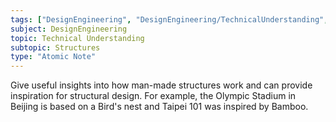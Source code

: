 ```yaml
---
tags: ["DesignEngineering", "DesignEngineering/TechnicalUnderstanding", "DesignEngineering/TechnicalUnderstanding/Structures"]
subject: DesignEngineering
topic: Technical Understanding
subtopic: Structures
type: "Atomic Note"
---
```


Give useful insights into how man-made structures work and can provide inspiration for structural design. For example, the Olympic Stadium in Beijing is based on a Bird's nest and Taipei 101 was inspired by Bamboo.